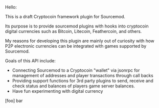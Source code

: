 Hello:

This is a draft Cryptocoin framework plugin for Sourcemod.  

Its purpose is to provide sourcemod plugins with hooks into cryptocoin 
digital currencies such as Bitcoin, Litecoin, Feathercoin, and others. 

My reasons for developing this plugin are mainly out of curiosity with how
P2P electronic currencies can be integrated with games supported by
Sourcemod. 

Goals of this API include:
 * Connecting Sourcemod to a Cryptocoin "wallet" via jsonrpc for management
   of addresses and player transactions through call backs
 * Providing support functions for 3rd party plugins to send, receive and
   check status and balances of players game server balances.
 * Have fun experimenting with digital currency

[foo] bar
